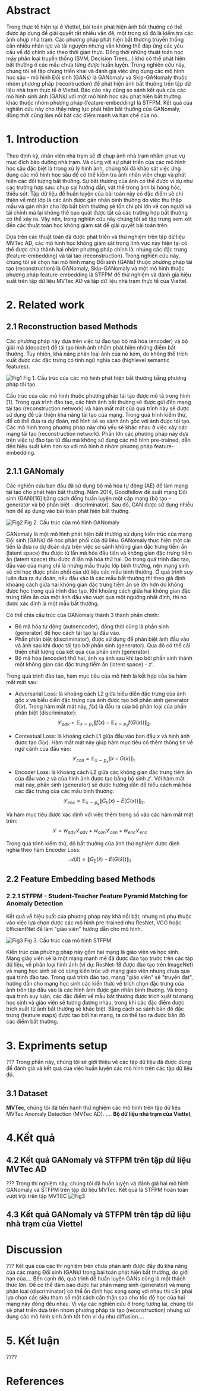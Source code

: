 # Abstract

Trong thực tế hiện tại ở Viettel, bài toán phát hiện ảnh bất thường có thể được áp dụng để giải quyết rất nhiều vấn đề, một trong số đó là kiểm tra các ảnh chụp nhà trạm. Các phương pháp phát hiện bất thường truyền thống cần nhiều nhân lực và tài nguyên nhưng vẫn không thể đáp ứng các yêu cầu về độ chính xác theo thời gian thực. Đồng thời những thuật toán học máy phân loại truyền thống (SVM, Decision Trees,..) khó có thể phát hiện bất thường ở các mẫu chưa từng được huấn luyện. Trong nghiên cứu này, chúng tôi sẽ tập chúng triển khai và đánh giá việc ứng dụng các mô hình học sâu - mô hình Đối sinh (GANs) là GANomaly và Skip-GANomaly thuộc nhóm phương pháp (recontruction) để phát hiện ảnh bất thường trên tập dữ liệu nhà trạm thực tế ở Viettel. Báo cáo này cũng so sánh kết quả của các mô hình sinh ảnh (GANs) với một mô hình học sâu phát hiện bất thường khác thuộc nhóm phương pháp (feature-embedding) là STFPM. Kết quả của nghiên cứu này cho thấy năng lực phát hiện bất thường của GANomaly, đồng thời cũng làm nổi bật các điểm mạnh và hạn chế của nó.

# 1. Introduction

Theo định kỳ, nhân viên nhà trạm sẽ đi chụp ảnh nhà trạm nhằm phục vụ mục đích bảo dưỡng nhà trạm. Và cùng với sự phát triển của các mô hình học sâu đặc biệt là trong xử lý hình ảnh, chúng tôi đã khảo sát việc ứng dụng các mô hình học sâu để có thể kiểm tra ảnh nhân viên chụp và phát hiện các đối tượng bất thường. Sự bất thường của ảnh có thể được ví dụ như các trường hợp sau: chụp sai hướng dẫn, vật thể trong ảnh bị hỏng hóc, thiếu sót. Tập dữ liệu để huấn luyện của bài toán này có đặc điểm sẽ chỉ thiên về một lớp là các ảnh được gán nhãn bình thường do việc thu thập mẫu và gán nhãn cho lớp bất bình thường sẽ tốn chi phí lớn về con người và tài chính mà lại không thể bao quát được tất cả các trường hợp bất thường có thể xảy ra. Vậy nên, trong nghiên cứu này chúng tôi sẽ tập trung xem xét đến các thuật toán học không giám sát để giải quyết bài toán trên.

Dựa trên các thuật toán đã được phát triển và thử nghiệm trên tập dữ liệu MVTec AD, các mô hình học không giám sát trong lĩnh vực này hiện tại có thể được chia thành hai nhóm phương pháp chính là: nhúng các đặc trưng (feature-embedding) và tái tạo (reconstruction). Trong nghiên cứu này, chúng tôi sẽ chọn hai mô hình mạng Đối sinh (GANs) thuộc phương pháp tái tạo (reconstruction) là GANomaly, Skip-GANomaly và một mô hình thuộc phương pháp feature-embedding là STFPM để thử nghiệm và đánh giá hiệu suất trên tập dữ liệu MVTec AD và tập dữ liệu nhà trạm thực tế của Viettel.

# 2. Related work

## 2.1 Reconstruction based Methods

Các phương pháp này dựa trên việc tự đạo tạo bộ mã hóa (encoder) và bộ giải mã (decoder) để tái tạo hình ảnh nhằm phát hiện những điểm bất thường. Tuy nhiên, khả năng phân loại ảnh của nó kém, do không thể trích xuất được các đặc trưng có tính ngữ nghĩa cao (highlevel semantic features).

![Fig1](./Images/paper/reconstruction.png "Input") 
Fig 1. Cấu trúc của các mô hình phát hiện bất thường bằng phương pháp tái tạo.

Cấu trúc của các mô hình thuộc phương pháp tái tạo được mô tả trong hình [1]. Trong quá trình đào tạo, các hình ảnh bất thường sẽ được gửi đến mạng tái tạo (reconstruction network) và hàm mất mát của quá trình này sẽ được sử dụng để cải thiện khả năng tái tạo của mạng. Trong quá trình kiểm thử, để có thể đưa ra dự đoán, mô hình sẽ so sánh ảnh gốc với ảnh được tái tạo. Các mô hình trong phương pháp này chủ yếu sẽ khác nhau ở việc xây các mạng tái tạo (reconstruction network). Phần lớn các phương pháp này dựa trên việc tự đào tạo từ đầu mà không sử dụng các mô hình pre-trained, dẫn đến hiệu suất kém hơn so với mô hình ở nhóm phương pháp feature-embedding.

## 2.1.1 GANomaly
Các nghiên cứu ban đầu đã sử dụng bộ mã hóa tự động (AE) để làm mạng tái tạo cho phát hiện bất thường. Năm 2014, Goodfellow đề xuất mạng Đối sinh (GAN)[16] bằng cách đồng huấn luyện một cặp mạng (bộ tạo - generator và bộ phân biệt - discriminator). Sau đó, GAN được sử dụng nhiều hơn để áp dụng vào bài toán phát hiện bất thường. 

![Fig2](./Images/paper/ganomaly.png "Input") 
Fig 2. Cấu trúc của mô hình GANomaly

GANomaly là một mô hình phát hiện bất thường sử dụng kiến trúc của mạng Đối sinh (GANs) để học phân phối của dữ liệu. GANomaly thực hiện một cải tiến là đưa ra dự đoán dựa trên việc so sánh không gian đặc trưng tiềm ẩn (latent space) thu được từ lần mã hóa đầu tiên và không gian đặc trưng tiềm ẩn (latent space) thu được ở lần mã hóa thứ hai. Do trong quá trình đào tạo, đầu vào của mạng chỉ là những mẫu thuộc lớp bình thường, nên mạng sinh sẽ chỉ học được phân phối của dữ liệu các mẫu bình thường. Ở quá trình suy luận đưa ra dự đoán, nếu đầu vào là các mẫu bất thường thì theo giả định khoảng cách giữa hai không gian đặc trưng tiềm ẩn sẽ lớn hơn do không được học trong quá trình đào tạo. Khi khoảng cách giữa hai không gian đặc trưng tiềm ẩn của một ảnh đầu vào vượt qua một ngưỡng nhất định, thì nó được xác định là một mẫu bất thường.

Có thể chia cấu trúc của GANomaly thành 3 thành phần chính:
- Bộ mã hóa tự động (autoencoder), đồng thời cũng là phần sinh (generator) để học cách tái tạo lại đầu vào.
- Phần phân biệt (discriminator), được xử dụng để phân biệt ảnh đầu vào và ảnh sau khi được tái tạo bởi phần sinh (generator). Qua đó có thể cải thiện chất lượng của kết quả của phần sinh (generator).
- Bộ mã hóa (encoder) thứ hai, ánh xạ ảnh sau khi tạo bởi phần sinh thành một không gian các đặc trưng tiềm ẩn (latent space) - $z'$.

Trong quá trình đào tạo, hàm mục tiêu của mô hình là kết hợp của ba hàm mất mát sau:
- Adversarial Loss: là khoảng cách L2 giữa biểu diễn đặc trưng của ảnh gốc $x$ và biểu diễn đặc trưng của ảnh được tạo bởi phần sinh generator $G(x)$. Trong hàm mất mát này, $f(x)$ là đầu ra của bộ phân loại của phần phân biệt (discriminator): $$\mathcal{L}_{adv} = \mathbb{E}_{x \sim p_x}\left \| f(x) - \mathbb{E}_{x \sim p_x}f(G(x)) \right \|_2.$$
- Contextual Loss: là khoảng cách L1 giữa đầu vào ban đầu $x$ và hình ảnh được tạo $G(x)$. Hàm mất mát này giúp hàm mục tiêu có thêm thông tin về ngữ cảnh của đầu vào:$$\mathcal{L}_{con} = \mathbb{E}_{x \sim p_x}\left \| x - G(x) \right \|_1.$$

- Encoder Loss: là khoảng cách L2 giữa các không gian đặc trưng tiềm ẩn của đầu vào $z$ và của hình ảnh được tạo bằng bộ sinh $z'$. Với hàm mất mát này, phần sinh (generator) sẽ được hướng dẫn để hiểu cách mã hóa các đặc trưng của các mãu bình thường: $$\mathcal{L}_{enc} = \mathbb{E}_{x \sim p_x}\left \| G_{E}(x) - E(G(x)) \right \|_2.$$

Và hàm mục tiêu được xác định với việc thêm trọng số vào các hàm mất mát trên:$$\mathcal{L} = w_{adv}\mathcal{L}_{adv} + w_{con}\mathcal{L}_{con} + w_{enc}\mathcal{L}_{enc} $$

Trong quá trình kiểm thử, độ bất thường của ảnh thử nghiệm được định nghĩa theo hàm Encoder Loss: $$ \mathcal{A}(\hat{x}) = \left \| G_{E}(\hat{x}) - E(G(\hat{x})) \right \|_1$$

## 2.2 Feature Embedding based Methods
### 2.2.1 STFPM - Student-Teacher Feature Pyramid Matching for Anomaly Detection
Kết quả về hiệu suất của phương pháp này khá nổi bật, nhưng nó phụ thuộc vào việc lựa chọn được các mô hình pre-trained như ResNet, VGG hoặc EfficientNet để làm "giáo viên" hướng dẫn cho mô hình.

![Fig3](./Images/paper/stfpm.png "Input") 
Fig 3. Cấu trúc của mô hình STFPM

Kiến trúc của phương pháp này gồm hai mạng là giáo viên và học sinh. Mạng giáo viên sẽ là một mạng mạnh mẽ đã được đào tạo trước trên các tập dữ liệu, về phân loại hình ảnh (ví dụ: ResNet-18 được đào tạo trên ImageNet) và mạng học sinh sẽ có cùng kiến trúc với mạng giáo viên nhưng chưa qua quá trình đào tạo.
Trong quá trình đào tạo, mạng "giáo viên" sẽ "truyền đạt", hướng dẫn cho mạng học sinh các kiến thức về trích chọn đặc trưng của ảnh trên tập đầu vào là các hình ảnh được gán nhãn bình thường. Và trong quá trình suy luận, các đặc điểm về mẫu bất thường được trích xuất từ mạng học sinh và giáo viên sẽ tương đương nhau, trong khi các đặc điểm được trích xuất từ ảnh bất thường sẽ khác biệt. Bằng cách so sánh bản đồ đặc trưng (feature maps) được tạo bởi hai mạng, ta có thể tạo ra được bản đồ các điểm bất thường.

# 3. Expriments setup
??? Trong phần này, chúng tôi sẽ giới thiệu về các tập dữ liệu đã được dùng để đánh giá và kết quả của việc huấn luyện các mô hình trên các tập dữ liệu đó.
## 3.1 Dataset
**MVTec**, chúng tôi đã tiến hành thử nghiệm các mô hình trên tập dữ liệu MVTec Anomaly Detection (MVTec AD). ....
**Bộ dữ liệu nhà trạm của Viettel**, 

# 4.Kết quả
## 4.2 Kết quả GANomaly và STFPM trên tập dữ liệu MVTec AD
??? Trong thí nghiệm này, chúng tôi đã huấn luyện và đánh giá hai mô hình GANomaly và STFPM trên tập dữ liệu MVTec. Kết quả là STFPM hoàn toàn vượt trội trên tập MVTEC 
![Fig3](./Images/paper/test_result.png "Input") 


## 4.3 Kết quả GANomaly và STFPM trên tập dữ liệu nhà trạm của Viettel

#  Discussion
??? Kết quả của các thí nghiệm trên chưa phản ánh được đầy đủ khả năng của các mạng Đối sinh (GANs) trong bài toán phát hiện bất thường, do giới hạn của.... Bên cạnh đó, quá trình để huấn luyện GANs cũng là một thách thức lớn. Để có thể đảm bảo được hai phần mạng sinh (generator) và mạng phân loại (discriminator) có thể ổn định học song song với nhau thì cần phải lựa chọn các siêu tham số một cách cẩn thận sao cho tốc độ học của hai mạng này đồng đều nhau. Vì vậy các nghiên cứu ở trong tương lai, chúng tôi sẽ phát triển dựa trên nhóm phương pháp tái tạo (reconstruction) nhưng sử dụng các mô hình sinh ảnh tốt hơn ví dụ như diffusion....

# 5. Kết luận
???? 

# References
